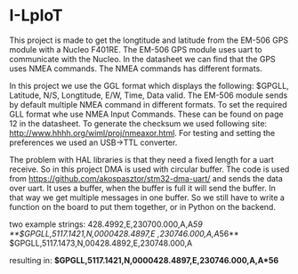 # I-LpIoT
This project is made to get the longtitude and latitude from the EM-506 GPS module with a Nucleo F401RE. The EM-506 GPS module uses uart to communicate with the Nucleo. In the datasheet we can find that the GPS uses NMEA commands. The NMEA commands has different formats.

In this project we use the GGL format which displays the following: $GPGLL, Latitude, N/S, Longtitude, E/W, Time, Data valid. The EM-506 module sends by default multiple NMEA command in different formats. To set the required GLL format whe use NMEA Input Commands. These can be found on page 12 in the datasheet. To generate the checksum we used following site: http://www.hhhh.org/wiml/proj/nmeaxor.html. For testing and setting the preferences we used an USB->TTL converter.

The problem with HAL libraries is that they need a fixed length for a uart receive. So in this project DMA is used with circular buffer. The code is used from https://github.com/akospasztor/stm32-dma-uart/ and sends the data over uart. It uses a buffer, when the buffer is full it will send the buffer. In that way we get multiple messages in one buffer. So we still have to write a function on the board to put them together, or in Python on the backend. 

two example strings:
428.4992,E,230700.000,A,A*59 **$GPGLL,5117.1421,N,0000428.4897,E
,230746.000,A,A*56** $GPGLL,5117.1473,N,00428.4892,E,230748.000,A

resulting in: **$GPGLL,5117.1421,N,0000428.4897,E,230746.000,A,A*56**

